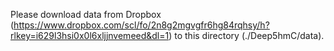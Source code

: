Please download data from Dropbox (https://www.dropbox.com/scl/fo/2n8g2mgvgfr6hg84rqhsy/h?rlkey=i629l3hsi0x0l6xljjnvemeed&dl=1) to this directory (./Deep5hmC/data).
